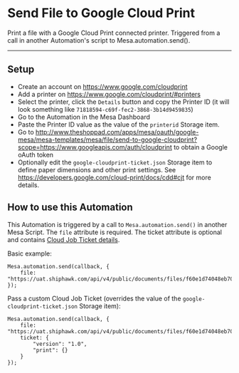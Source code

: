 # Send File to Google Cloud Print
Print a file with a Google Cloud Print connected printer. Triggered from a call in another Automation's script to Mesa.automation.send().

---

## Setup

- Create an account on https://www.google.com/cloudprint
- Add a printer on https://www.google.com/cloudprint/#printers
- Select the printer, click the `Details` button and copy the Printer ID (it will look something like `71818594-c69f-fec2-3868-3b14d9459835`)
- Go to the Automation in the Mesa Dashboard
- Paste the Printer ID value as the value of the `printerid` Storage item.
- Go to http://www.theshoppad.com/apps/mesa/oauth/google-mesa/mesa-templates/mesa/file/send-to-google-cloudprint?scope=https://www.googleapis.com/auth/cloudprint to obtain a Google oAuth token
- Optionally edit the `google-cloudprint-ticket.json` Storage item to define paper dimensions and other print settings. See https://developers.google.com/cloud-print/docs/cdd#cjt for more details.

## How to use this Automation

This Automation is triggered by a call to `Mesa.automation.send()` in another Mesa Script.  The `file` attribute is required. The ticket attribute is optional and contains [Cloud Job Ticket details](https://developers.google.com/cloud-print/docs/cdd#cjt).

Basic example:
```
Mesa.automation.send(callback, {
    file: "https://uat.shiphawk.com/api/v4/public/documents/files/f60e1d74048eb706000099009b2e4936.pdf"
});
```

Pass a custom Cloud Job Ticket (overrides the value of the `google-cloudprint-ticket.json` Storage item):
```
Mesa.automation.send(callback, {
    file: "https://uat.shiphawk.com/api/v4/public/documents/files/f60e1d74048eb706000099009b2e4936.pdf",
    ticket: {
        "version": "1.0",
        "print": {}
    }
});
```